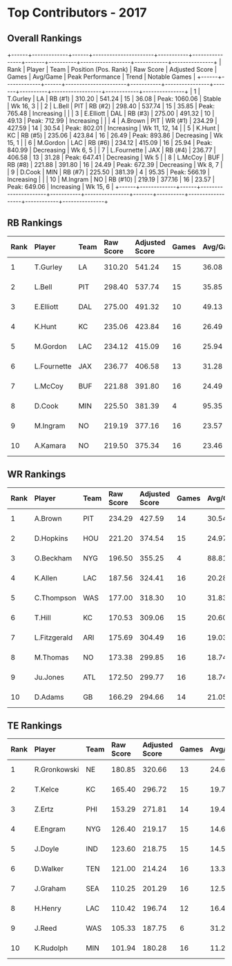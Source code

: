 # Top Contributors - 2017

## Overall Rankings

+------+-------------+------+----------------------+-----------+----------------+-------+----------+------------------+------------+---------------+
| Rank | Player      | Team | Position (Pos. Rank) | Raw Score | Adjusted Score | Games | Avg/Game | Peak Performance | Trend      | Notable Games |
+------+-------------+------+----------------------+-----------+----------------+-------+----------+------------------+------------+---------------+
| 1    | T.Gurley    | LA   | RB (#1)              | 310.20    | 541.24         | 15    | 36.08    | Peak: 1060.06    | Stable     | Wk 16, 3      |
| 2    | L.Bell      | PIT  | RB (#2)              | 298.40    | 537.74         | 15    | 35.85    | Peak: 765.48     | Increasing |               |
| 3    | E.Elliott   | DAL  | RB (#3)              | 275.00    | 491.32         | 10    | 49.13    | Peak: 712.99     | Increasing |               |
| 4    | A.Brown     | PIT  | WR (#1)              | 234.29    | 427.59         | 14    | 30.54    | Peak: 802.01     | Increasing | Wk 11, 12, 14 |
| 5    | K.Hunt      | KC   | RB (#5)              | 235.06    | 423.84         | 16    | 26.49    | Peak: 893.86     | Decreasing | Wk 15, 1      |
| 6    | M.Gordon    | LAC  | RB (#6)              | 234.12    | 415.09         | 16    | 25.94    | Peak: 840.99     | Decreasing | Wk 6, 5       |
| 7    | L.Fournette | JAX  | RB (#4)              | 236.77    | 406.58         | 13    | 31.28    | Peak: 647.41     | Decreasing | Wk 5          |
| 8    | L.McCoy     | BUF  | RB (#8)              | 221.88    | 391.80         | 16    | 24.49    | Peak: 672.39     | Decreasing | Wk 8, 7       |
| 9    | D.Cook      | MIN  | RB (#7)              | 225.50    | 381.39         | 4     | 95.35    | Peak: 566.19     | Increasing |               |
| 10   | M.Ingram    | NO   | RB (#10)             | 219.19    | 377.16         | 16    | 23.57    | Peak: 649.06     | Increasing | Wk 15, 6      |
+------+-------------+------+----------------------+-----------+----------------+-------+----------+------------------+------------+---------------+

## RB Rankings

| Rank | Player      | Team | Raw Score | Adjusted Score | Games | Avg/Game | Peak Performance | Trend      | Notable Games |
| :----| :-----------| :----| :---------| :--------------| :-----| :--------| :----------------| :----------| :-------------|
| 1    | T.Gurley    | LA   | 310.20    | 541.24         | 15    | 36.08    | Peak: 1060.06    | Stable     | Wk 16, 3      |
| 2    | L.Bell      | PIT  | 298.40    | 537.74         | 15    | 35.85    | Peak: 765.48     | Increasing |               |
| 3    | E.Elliott   | DAL  | 275.00    | 491.32         | 10    | 49.13    | Peak: 712.99     | Increasing |               |
| 4    | K.Hunt      | KC   | 235.06    | 423.84         | 16    | 26.49    | Peak: 893.86     | Decreasing | Wk 15, 1      |
| 5    | M.Gordon    | LAC  | 234.12    | 415.09         | 16    | 25.94    | Peak: 840.99     | Decreasing | Wk 6, 5       |
| 6    | L.Fournette | JAX  | 236.77    | 406.58         | 13    | 31.28    | Peak: 647.41     | Decreasing | Wk 5          |
| 7    | L.McCoy     | BUF  | 221.88    | 391.80         | 16    | 24.49    | Peak: 672.39     | Decreasing | Wk 8, 7       |
| 8    | D.Cook      | MIN  | 225.50    | 381.39         | 4     | 95.35    | Peak: 566.19     | Increasing |               |
| 9    | M.Ingram    | NO   | 219.19    | 377.16         | 16    | 23.57    | Peak: 649.06     | Increasing | Wk 15, 6      |
| 10   | A.Kamara    | NO   | 219.50    | 375.34         | 16    | 23.46    | Peak: 625.57     | Increasing |               |

## WR Rankings

| Rank | Player       | Team | Raw Score | Adjusted Score | Games | Avg/Game | Peak Performance | Trend      | Notable Games |
| :----| :------------| :----| :---------| :--------------| :-----| :--------| :----------------| :----------| :-------------|
| 1    | A.Brown      | PIT  | 234.29    | 427.59         | 14    | 30.54    | Peak: 802.01     | Increasing | Wk 11, 12, 14 |
| 2    | D.Hopkins    | HOU  | 221.20    | 374.54         | 15    | 24.97    | Peak: 689.31     | Stable     |               |
| 3    | O.Beckham    | NYG  | 196.50    | 355.25         | 4     | 88.81    | Peak: 546.95     | Stable     |               |
| 4    | K.Allen      | LAC  | 187.56    | 324.41         | 16    | 20.28    | Peak: 637.66     | Increasing |               |
| 5    | C.Thompson   | WAS  | 177.00    | 318.30         | 10    | 31.83    | Peak: 554.65     | Decreasing |               |
| 6    | T.Hill       | KC   | 170.53    | 309.06         | 15    | 20.60    | Peak: 686.01     | Decreasing |               |
| 7    | L.Fitzgerald | ARI  | 175.69    | 304.49         | 16    | 19.03    | Peak: 665.26     | Increasing |               |
| 8    | M.Thomas     | NO   | 173.38    | 299.85         | 16    | 18.74    | Peak: 540.73     | Decreasing |               |
| 9    | Ju.Jones     | ATL  | 172.50    | 299.77         | 16    | 18.74    | Peak: 863.48     | Increasing |               |
| 10   | D.Adams      | GB   | 166.29    | 294.66         | 14    | 21.05    | Peak: 578.41     | Increasing |               |

## TE Rankings

| Rank | Player       | Team | Raw Score | Adjusted Score | Games | Avg/Game | Peak Performance | Trend      | Notable Games |
| :----| :------------| :----| :---------| :--------------| :-----| :--------| :----------------| :----------| :-------------|
| 1    | R.Gronkowski | NE   | 180.85    | 320.66         | 13    | 24.67    | Peak: 555.59     | Increasing |               |
| 2    | T.Kelce      | KC   | 165.40    | 296.72         | 15    | 19.78    | Peak: 476.40     | Increasing |               |
| 3    | Z.Ertz       | PHI  | 153.29    | 271.81         | 14    | 19.42    | Peak: 402.15     | Decreasing |               |
| 4    | E.Engram     | NYG  | 126.40    | 219.17         | 15    | 14.61    | Peak: 417.94     | Stable     |               |
| 5    | J.Doyle      | IND  | 123.60    | 218.75         | 15    | 14.58    | Peak: 573.12     | Decreasing |               |
| 6    | D.Walker     | TEN  | 121.00    | 214.24         | 16    | 13.39    | Peak: 295.15     | Increasing |               |
| 7    | J.Graham     | SEA  | 110.25    | 201.29         | 16    | 12.58    | Peak: 374.19     | Decreasing |               |
| 8    | H.Henry      | LAC  | 110.42    | 196.74         | 12    | 16.40    | Peak: 327.89     | Decreasing |               |
| 9    | J.Reed       | WAS  | 105.33    | 187.75         | 6     | 31.29    | Peak: 435.12     | Increasing |               |
| 10   | K.Rudolph    | MIN  | 101.94    | 180.28         | 16    | 11.27    | Peak: 372.46     | Stable     |               |

